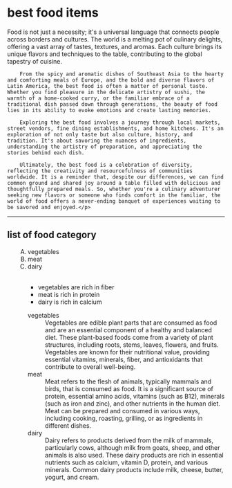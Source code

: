 
<html>
    <head>
    <title>food items</title>
</head>
<body>
    <h1>best food items</h1>
    <p>Food is not just a necessity; it's a universal language that connects people across borders and cultures. The world is a melting pot of culinary delights, offering a vast array of tastes, textures, and aromas. Each culture brings its unique flavors and techniques to the table, contributing to the global tapestry of cuisine.

        From the spicy and aromatic dishes of Southeast Asia to the hearty and comforting meals of Europe, and the bold and diverse flavors of Latin America, the best food is often a matter of personal taste. Whether you find pleasure in the delicate artistry of sushi, the warmth of a home-cooked curry, or the familiar embrace of a traditional dish passed down through generations, the beauty of food lies in its ability to evoke emotions and create lasting memories.
        
        Exploring the best food involves a journey through local markets, street vendors, fine dining establishments, and home kitchens. It's an exploration of not only taste but also culture, history, and tradition. It's about savoring the nuances of ingredients, understanding the artistry of preparation, and appreciating the stories behind each dish.
        
        Ultimately, the best food is a celebration of diversity, reflecting the creativity and resourcefulness of communities worldwide. It is a reminder that, despite our differences, we can find common ground and shared joy around a table filled with delicious and thoughtfully prepared meals. So, whether you're a culinary adventurer seeking new flavors or someone who finds comfort in the familiar, the world of food offers a never-ending banquet of experiences waiting to be savored and enjoyed.</p>
   <hr>
        <H2>list of food category</H2>
    <ol>
      <ol type="A">  
        <li>vegetables</li>
        <li>meat</li>
        <li>dairy</li>
    </ol>
    <br>
     <ul>
        <ul type="square">
        <li>vegetables are rich in fiber</li>
        <li>meat is rich in protein</li>
        <li>dairy is rich in calcium</li>
    </ul>
    <dl>
        <dt>vegetables</dt>
        <dd>Vegetables are edible plant parts that are consumed as food and are an essential component of a healthy and balanced diet. These plant-based foods come from a variety of plant structures, including roots, stems, leaves, flowers, and fruits. Vegetables are known for their nutritional value, providing essential vitamins, minerals, fiber, and antioxidants that contribute to overall well-being.</dd>
        <dt>meat</dt>
        <dd>Meat refers to the flesh of animals, typically mammals and birds, that is consumed as food. It is a significant source of protein, essential amino acids, vitamins (such as B12), minerals (such as iron and zinc), and other nutrients in the human diet. Meat can be prepared and consumed in various ways, including cooking, roasting, grilling, or as ingredients in different dishes.</dd>
        <dt>dairy</dt>
        <dd> Dairy refers to products derived from the milk of mammals, particularly cows, although milk from goats, sheep, and other animals is also used. These dairy products are rich in essential nutrients such as calcium, vitamin D, protein, and various minerals. Common dairy products include milk, cheese, butter, yogurt, and cream.</dd>
    </dl>
    
</body>
